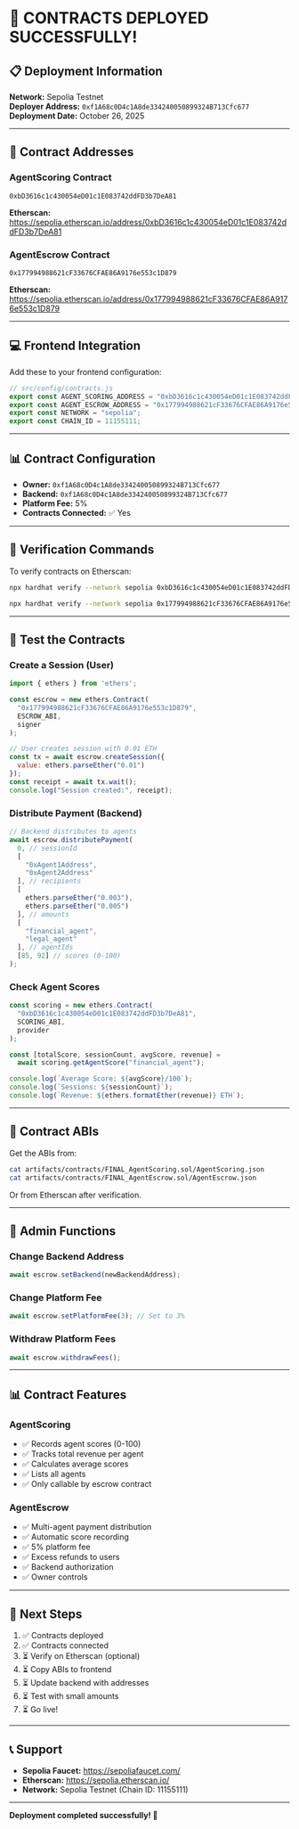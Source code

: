 # 🎉 CONTRACTS DEPLOYED SUCCESSFULLY!

## 📋 Deployment Information

**Network:** Sepolia Testnet  
**Deployer Address:** `0xf1A68c0D4c1A8de334240050899324B713Cfc677`  
**Deployment Date:** October 26, 2025

---

## 📍 Contract Addresses

### AgentScoring Contract
```
0xbD3616c1c430054eD01c1E083742ddFD3b7DeA81
```
**Etherscan:** https://sepolia.etherscan.io/address/0xbD3616c1c430054eD01c1E083742ddFD3b7DeA81

### AgentEscrow Contract
```
0x177994988621cF33676CFAE86A9176e553c1D879
```
**Etherscan:** https://sepolia.etherscan.io/address/0x177994988621cF33676CFAE86A9176e553c1D879

---

## 💻 Frontend Integration

Add these to your frontend configuration:

```javascript
// src/config/contracts.js
export const AGENT_SCORING_ADDRESS = "0xbD3616c1c430054eD01c1E083742ddFD3b7DeA81";
export const AGENT_ESCROW_ADDRESS = "0x177994988621cF33676CFAE86A9176e553c1D879";
export const NETWORK = "sepolia";
export const CHAIN_ID = 11155111;
```

---

## 📊 Contract Configuration

- **Owner:** `0xf1A68c0D4c1A8de334240050899324B713Cfc677`
- **Backend:** `0xf1A68c0D4c1A8de334240050899324B713Cfc677`
- **Platform Fee:** 5%
- **Contracts Connected:** ✅ Yes

---

## 🔗 Verification Commands

To verify contracts on Etherscan:

```bash
npx hardhat verify --network sepolia 0xbD3616c1c430054eD01c1E083742ddFD3b7DeA81

npx hardhat verify --network sepolia 0x177994988621cF33676CFAE86A9176e553c1D879
```

---

## 🧪 Test the Contracts

### Create a Session (User)

```javascript
import { ethers } from 'ethers';

const escrow = new ethers.Contract(
  "0x177994988621cF33676CFAE86A9176e553c1D879",
  ESCROW_ABI,
  signer
);

// User creates session with 0.01 ETH
const tx = await escrow.createSession({
  value: ethers.parseEther("0.01")
});
const receipt = await tx.wait();
console.log("Session created:", receipt);
```

### Distribute Payment (Backend)

```javascript
// Backend distributes to agents
await escrow.distributePayment(
  0, // sessionId
  [
    "0xAgent1Address",
    "0xAgent2Address"
  ], // recipients
  [
    ethers.parseEther("0.003"),
    ethers.parseEther("0.005")
  ], // amounts
  [
    "financial_agent",
    "legal_agent"
  ], // agentIds
  [85, 92] // scores (0-100)
);
```

### Check Agent Scores

```javascript
const scoring = new ethers.Contract(
  "0xbD3616c1c430054eD01c1E083742ddFD3b7DeA81",
  SCORING_ABI,
  provider
);

const [totalScore, sessionCount, avgScore, revenue] = 
  await scoring.getAgentScore("financial_agent");

console.log(`Average Score: ${avgScore}/100`);
console.log(`Sessions: ${sessionCount}`);
console.log(`Revenue: ${ethers.formatEther(revenue)} ETH`);
```

---

## 📝 Contract ABIs

Get the ABIs from:
```bash
cat artifacts/contracts/FINAL_AgentScoring.sol/AgentScoring.json
cat artifacts/contracts/FINAL_AgentEscrow.sol/AgentEscrow.json
```

Or from Etherscan after verification.

---

## 🔐 Admin Functions

### Change Backend Address
```javascript
await escrow.setBackend(newBackendAddress);
```

### Change Platform Fee
```javascript
await escrow.setPlatformFee(3); // Set to 3%
```

### Withdraw Platform Fees
```javascript
await escrow.withdrawFees();
```

---

## 📊 Contract Features

### AgentScoring
- ✅ Records agent scores (0-100)
- ✅ Tracks total revenue per agent
- ✅ Calculates average scores
- ✅ Lists all agents
- ✅ Only callable by escrow contract

### AgentEscrow
- ✅ Multi-agent payment distribution
- ✅ Automatic score recording
- ✅ 5% platform fee
- ✅ Excess refunds to users
- ✅ Backend authorization
- ✅ Owner controls

---

## 🎯 Next Steps

1. ✅ Contracts deployed
2. ✅ Contracts connected
3. ⏳ Verify on Etherscan (optional)
4. ⏳ Copy ABIs to frontend
5. ⏳ Update backend with addresses
6. ⏳ Test with small amounts
7. ⏳ Go live!

---

## 📞 Support

- **Sepolia Faucet:** https://sepoliafaucet.com/
- **Etherscan:** https://sepolia.etherscan.io/
- **Network:** Sepolia Testnet (Chain ID: 11155111)

---

**Deployment completed successfully! 🚀**
